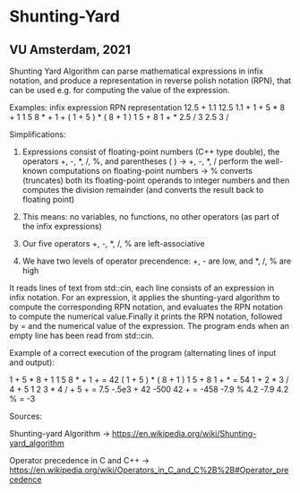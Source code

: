 # Shunting-Yard
## VU Amsterdam, 2021
Shunting Yard Algorithm can parse mathematical expressions in infix notation, and produce a representation in reverse polish notation (RPN), that can be used e.g. for computing the value of the expression.

Examples:
infix expression	      RPN representation
12.5 + 1.1	            12.5 1.1 +
1 + 5 * 8 + 1	          1 5 8 * + 1 +
( 1 + 5 ) * ( 8 + 1 )	  1 5 + 8 1 + * 
2.5 / 3	                2.5 3 /


Simplifications:

1. Expressions consist of floating-point numbers (C++ type double), the operators +, -, *, /, %, and parentheses ( )
  -> +, -, *, / perform the well-known computations on floating-point numbers
  -> % converts (truncates) both its floating-point operands to integer numbers and then computes the division remainder (and converts the result back to floating point)
  
2. This means: no variables, no functions, no other operators (as part of the infix expressions)
3. Our five operators +, -, *, /, % are left-associative
4. We have two levels of operator precendence: +, - are low, and *, /, % are high

It reads lines of text from std::cin, each line consists of an expression in infix notation. For an expression, it applies the shunting-yard algorithm to compute the corresponding RPN notation, and evaluates the RPN notation to compute the numerical value.Finally it prints the RPN notation, followed by = and the numerical value of the expression. The program ends when an empty line has been read from std::cin.

Example of a correct execution of the program (alternating lines of input and output):

1 + 5 * 8 + 1
1 5 8 * + 1 + = 42
( 1 + 5 ) * ( 8 + 1 )
1 5 + 8 1 + * = 54
1 + 2 * 3 / 4 + 5
1 2 3 * 4 / + 5 + = 7.5
-.5e3 + 42
-500 42 + = -458
-7.9 % 4.2
-7.9 4.2 % = -3




Sources: 

Shunting-yard Algorithm           -> https://en.wikipedia.org/wiki/Shunting-yard_algorithm

Operator precedence in C and C++  -> https://en.wikipedia.org/wiki/Operators_in_C_and_C%2B%2B#Operator_precedence
